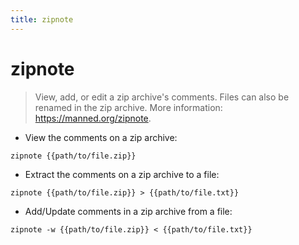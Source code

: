 ```yaml
---
title: zipnote
---
```

# zipnote

> View, add, or edit a zip archive's comments.
> Files can also be renamed in the zip archive.
> More information: <https://manned.org/zipnote>.

- View the comments on a zip archive:

`zipnote {{path/to/file.zip}}`

- Extract the comments on a zip archive to a file:

`zipnote {{path/to/file.zip}} > {{path/to/file.txt}}`

- Add/Update comments in a zip archive from a file:

`zipnote -w {{path/to/file.zip}} < {{path/to/file.txt}}`
